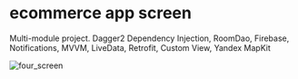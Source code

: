 # ecommerce app screen
Multi-module project. Dagger2 Dependency Injection, RoomDao, Firebase, Notifications, 
MVVM, LiveData, Retrofit, Custom View, Yandex MapKit 



![four_screen](https://user-images.githubusercontent.com/83759412/162030461-9f2ddce3-f401-4348-818b-0275a4037e8e.png)

